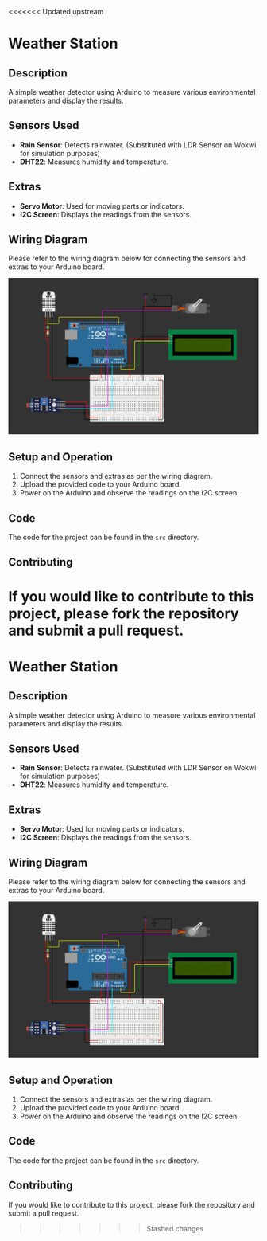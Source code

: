 <<<<<<< Updated upstream
# Weather Station

## Description

A simple weather detector using Arduino to measure various environmental parameters and display the results.

## Sensors Used

- **Rain Sensor**: Detects rainwater. (Substituted with LDR Sensor on Wokwi for simulation purposes)
- **DHT22**: Measures humidity and temperature.

## Extras

- **Servo Motor**: Used for moving parts or indicators.
- **I2C Screen**: Displays the readings from the sensors.

## Wiring Diagram

Please refer to the wiring diagram below for connecting the sensors and extras to your Arduino board.

![Wiring Diagram](https://github.com/gecille87/Weather-Station/blob/main/wiring%20diagram.png)

## Setup and Operation

1. Connect the sensors and extras as per the wiring diagram.
2. Upload the provided code to your Arduino board.
3. Power on the Arduino and observe the readings on the I2C screen.

## Code

The code for the project can be found in the `src` directory.

## Contributing

If you would like to contribute to this project, please fork the repository and submit a pull request.
=======
# Weather Station

## Description

A simple weather detector using Arduino to measure various environmental parameters and display the results.

## Sensors Used

- **Rain Sensor**: Detects rainwater. (Substituted with LDR Sensor on Wokwi for simulation purposes)
- **DHT22**: Measures humidity and temperature.

## Extras

- **Servo Motor**: Used for moving parts or indicators.
- **I2C Screen**: Displays the readings from the sensors.

## Wiring Diagram

Please refer to the wiring diagram below for connecting the sensors and extras to your Arduino board.

![Wiring Diagram](https://github.com/gecille87/Weather-Station/blob/main/wiring%20diagram.png)

## Setup and Operation

1. Connect the sensors and extras as per the wiring diagram.
2. Upload the provided code to your Arduino board.
3. Power on the Arduino and observe the readings on the I2C screen.

## Code

The code for the project can be found in the `src` directory.

## Contributing

If you would like to contribute to this project, please fork the repository and submit a pull request.
>>>>>>> Stashed changes
